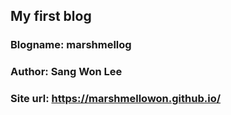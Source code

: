 ## My first blog

### Blogname: marshmellog

### Author: Sang Won Lee

### Site url: https://marshmellowon.github.io/

